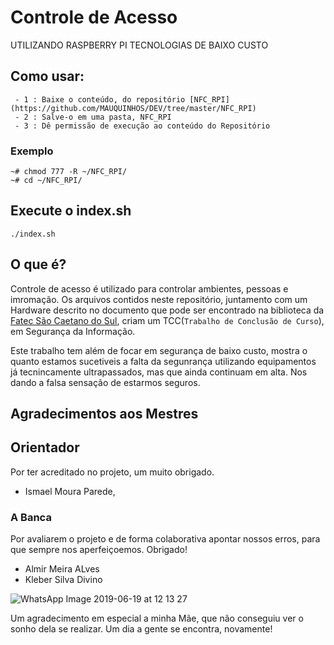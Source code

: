 # Controle de Acesso

UTILIZANDO RASPBERRY PI TECNOLOGIAS DE BAIXO CUSTO
## Como usar:
```
 - 1 : Baixe o conteúdo, do repositório [NFC_RPI](https://github.com/MAUQUINHOS/DEV/tree/master/NFC_RPI)
 - 2 : Salve-o em uma pasta, NFC_RPI
 - 3 : Dê permissão de execução ao conteúdo do Repositório
```
### Exemplo
```
~# chmod 777 -R ~/NFC_RPI/
~# cd ~/NFC_RPI/
```

## Execute o index.sh
```
./index.sh
```
## O que é?

Controle de acesso é utilizado para controlar ambientes, pessoas e imromação. Os arquivos contidos neste repositório, juntamento com um Hardware descrito no documento que pode ser encontrado na biblioteca da [Fatec São Caetano do Sul](https://www.fatecsaocaetano.edu.br/), criam um TCC(`Trabalho de Conclusão de Curso`), em Segurança da Informação.

Este trabalho tem além de focar em segurança de baixo custo, mostra o quanto estamos sucetiveis a falta da segunrança utilizando equipamentos já tecnincamente ultrapassados, mas que ainda continuam em alta. Nos dando a falsa sensação de estarmos seguros.

## Agradecimentos aos Mestres

## Orientador 
Por ter acreditado no projeto, um muito obrigado.
* Ismael Moura Parede,

### A Banca 
Por avaliarem o projeto e de forma colaborativa apontar nossos erros, para que sempre nos aperfeiçoemos. Obrigado!
* Almir Meira ALves
* Kleber Silva Divino

![WhatsApp Image 2019-06-19 at 12 13 27](https://user-images.githubusercontent.com/47393713/59791694-102ca380-92a9-11e9-9162-c85c197b9783.jpeg)

Um agradecimento em especial a minha Mãe, que não conseguiu ver o sonho dela se realizar. Um dia a gente se encontra, novamente!
